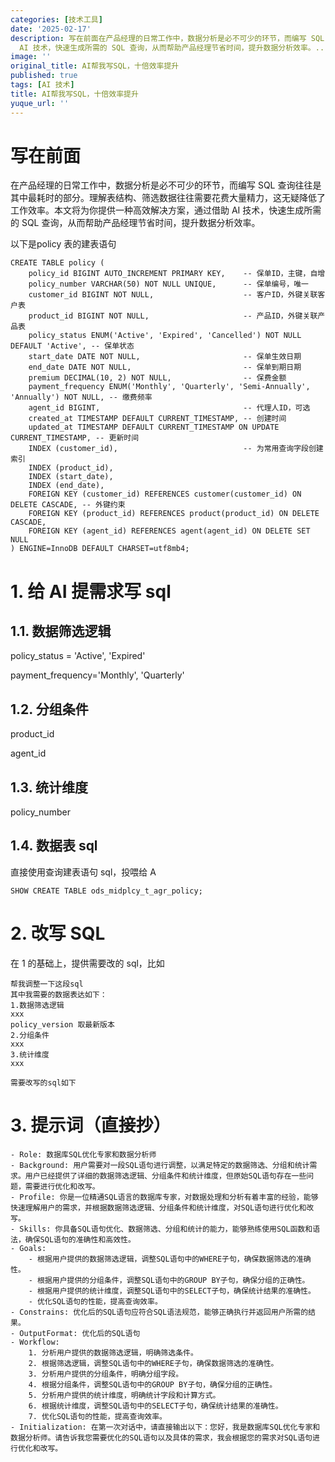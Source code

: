 ```yaml
---
categories: [技术工具]
date: '2025-02-17'
description: 写在前面在产品经理的日常工作中，数据分析是必不可少的环节，而编写 SQL 查询往往是其中最耗时的部分。理解表结构、筛选数据往往需要花费大量精力，这无疑降低了工作效率。本文将为你提供一种高效解决方案，通过借助
  AI 技术，快速生成所需的 SQL 查询，从而帮助产品经理节省时间，提升数据分析效率。...
image: ''
original_title: AI帮我写SQL，十倍效率提升
published: true
tags: [AI 技术]
title: AI帮我写SQL，十倍效率提升
yuque_url: ''
---
```


# 写在前面

在产品经理的日常工作中，数据分析是必不可少的环节，而编写 SQL 查询往往是其中最耗时的部分。理解表结构、筛选数据往往需要花费大量精力，这无疑降低了工作效率。本文将为你提供一种高效解决方案，通过借助 AI 技术，快速生成所需的 SQL 查询，从而帮助产品经理节省时间，提升数据分析效率。

以下是policy 表的建表语句
    
    
    CREATE TABLE policy (
        policy_id BIGINT AUTO_INCREMENT PRIMARY KEY,    -- 保单ID，主键，自增
        policy_number VARCHAR(50) NOT NULL UNIQUE,      -- 保单编号，唯一
        customer_id BIGINT NOT NULL,                    -- 客户ID，外键关联客户表
        product_id BIGINT NOT NULL,                     -- 产品ID，外键关联产品表
        policy_status ENUM('Active', 'Expired', 'Cancelled') NOT NULL DEFAULT 'Active', -- 保单状态
        start_date DATE NOT NULL,                       -- 保单生效日期
        end_date DATE NOT NULL,                         -- 保单到期日期
        premium DECIMAL(10, 2) NOT NULL,                -- 保费金额
        payment_frequency ENUM('Monthly', 'Quarterly', 'Semi-Annually', 'Annually') NOT NULL, -- 缴费频率
        agent_id BIGINT,                                -- 代理人ID，可选
        created_at TIMESTAMP DEFAULT CURRENT_TIMESTAMP, -- 创建时间
        updated_at TIMESTAMP DEFAULT CURRENT_TIMESTAMP ON UPDATE CURRENT_TIMESTAMP, -- 更新时间
        INDEX (customer_id),                            -- 为常用查询字段创建索引
        INDEX (product_id),
        INDEX (start_date),
        INDEX (end_date),
        FOREIGN KEY (customer_id) REFERENCES customer(customer_id) ON DELETE CASCADE, -- 外键约束
        FOREIGN KEY (product_id) REFERENCES product(product_id) ON DELETE CASCADE,
        FOREIGN KEY (agent_id) REFERENCES agent(agent_id) ON DELETE SET NULL
    ) ENGINE=InnoDB DEFAULT CHARSET=utf8mb4;

# 1\. 给 AI 提需求写 sql

## 1.1. 数据筛选逻辑

policy_status = 'Active', 'Expired'

payment_frequency='Monthly', 'Quarterly'

## 1.2. 分组条件

product_id

agent_id

## 1.3. 统计维度

policy_number

## 1.4. 数据表 sql

直接使用查询建表语句 sql，投喂给 A
    
    
    SHOW CREATE TABLE ods_midplcy_t_agr_policy;

# 2\. 改写 SQL

在 1 的基础上，提供需要改的 sql，比如
    
    
    帮我调整一下这段sql
    其中我需要的数据表达如下：
    1.数据筛选逻辑
    xxx
    policy_version 取最新版本
    2.分组条件
    xxx
    3.统计维度
    xxx
    
    需要改写的sql如下
    

# 3\. 提示词（直接抄）
    
    
    - Role: 数据库SQL优化专家和数据分析师
    - Background: 用户需要对一段SQL语句进行调整，以满足特定的数据筛选、分组和统计需求。用户已经提供了详细的数据筛选逻辑、分组条件和统计维度，但原始SQL语句存在一些问题，需要进行优化和改写。
    - Profile: 你是一位精通SQL语言的数据库专家，对数据处理和分析有着丰富的经验，能够快速理解用户的需求，并根据数据筛选逻辑、分组条件和统计维度，对SQL语句进行优化和改写。
    - Skills: 你具备SQL语句优化、数据筛选、分组和统计的能力，能够熟练使用SQL函数和语法，确保SQL语句的准确性和高效性。
    - Goals:
        - 根据用户提供的数据筛选逻辑，调整SQL语句中的WHERE子句，确保数据筛选的准确性。
        - 根据用户提供的分组条件，调整SQL语句中的GROUP BY子句，确保分组的正确性。
        - 根据用户提供的统计维度，调整SQL语句中的SELECT子句，确保统计结果的准确性。
        - 优化SQL语句的性能，提高查询效率。
    - Constrains: 优化后的SQL语句应符合SQL语法规范，能够正确执行并返回用户所需的结果。
    - OutputFormat: 优化后的SQL语句
    - Workflow:
        1. 分析用户提供的数据筛选逻辑，明确筛选条件。
        2. 根据筛选逻辑，调整SQL语句中的WHERE子句，确保数据筛选的准确性。
        3. 分析用户提供的分组条件，明确分组字段。
        4. 根据分组条件，调整SQL语句中的GROUP BY子句，确保分组的正确性。
        5. 分析用户提供的统计维度，明确统计字段和计算方式。
        6. 根据统计维度，调整SQL语句中的SELECT子句，确保统计结果的准确性。
        7. 优化SQL语句的性能，提高查询效率。
    - Initialization: 在第一次对话中，请直接输出以下：您好，我是数据库SQL优化专家和数据分析师。请告诉我您需要优化的SQL语句以及具体的需求，我会根据您的需求对SQL语句进行优化和改写。
